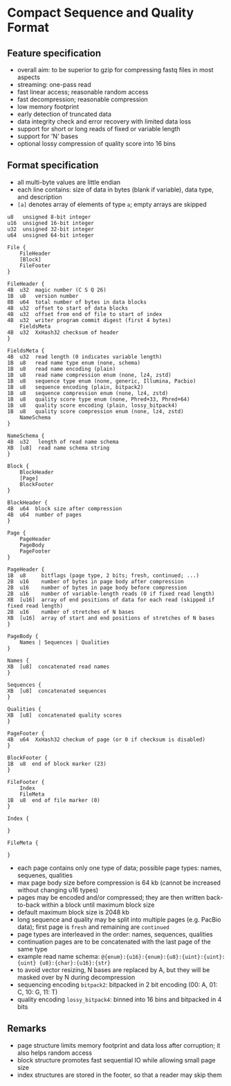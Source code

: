 # Compact Sequence and Quality Format

## Feature specification

* overall aim: to be superior to gzip for compressing fastq files in most aspects
* streaming: one-pass read
* fast linear access; reasonable random access
* fast decompression; reasonable compression
* low memory footprint
* early detection of truncated data
* data integrity check and error recovery with limited data loss
* support for short or long reads of fixed or variable length
* support for 'N' bases
* optional lossy compression of quality score into 16 bins

## Format specification

- all multi-byte values are little endian
- each line contains: size of data in bytes (blank if variable), data type, and description
- `[a]` denotes array of elements of type `a`; empty arrays are skipped

```
u8   unsigned 8-bit integer
u16  unsigned 16-bit integer
u32  unsigned 32-bit integer
u64  unsigned 64-bit integer

File {
    FileHeader
    [Block]
    FileFooter
}

FileHeader {
4B  u32  magic number (C S Q 26)
1B  u8   version number
8B  u64  total number of bytes in data blocks
4B  u32  offset to start of data blocks
4B  u32  offset from end of file to start of index
4B  u32  writer program commit digest (first 4 bytes)
    FieldsMeta
4B  u32  XxHash32 checksum of header
}

FieldsMeta {
4B  u32  read length (0 indicates variable length)
1B  u8   read name type enum (none, schema)
1B  u8   read name encoding (plain)
1B  u8   read name compression enum (none, lz4, zstd)
1B  u8   sequence type enum (none, generic, Illumina, Pacbio)
1B  u8   sequence encoding (plain, bitpack2)
1B  u8   sequence compression enum (none, lz4, zstd)
1B  u8   quality score type enum (none, Phred+33, Phred+64)
1B  u8   quality score encoding (plain, lossy_bitpack4)
1B  u8   quality score compression enum (none, lz4, zstd)
    NameSchema
}

NameSchema {
4B  u32   length of read name schema
XB  [u8]  read name schema string
}

Block {
    BlockHeader
    [Page]
    BlockFooter
}

BlockHeader {
4B  u64  block size after compression
4B  u64  number of pages
}

Page {
    PageHeader
    PageBody
    PageFooter
}

PageHeader {
1B  u8     bitflags (page type, 2 bits; fresh, continued; ...)
2B  u16    number of bytes in page body after compression
2B  u16    number of bytes in page body before compression
2B  u16    number of variable-length reads (0 if fixed read length)
XB  [u16]  array of end positions of data for each read (skipped if fixed read length)
2B  u16    number of stretches of N bases
XB  [u16]  array of start and end positions of stretches of N bases
}

PageBody {
    Names | Sequences | Qualities
}

Names {
XB  [u8]  concatenated read names
}

Sequences {
XB  [u8]  concatenated sequences
}

Qualities {
XB  [u8]  concatenated quality scores
}

PageFooter {
4B  u64  XxHash32 checkum of page (or 0 if checksum is disabled)
}

BlockFooter {
1B  u8  end of block marker (23)
}

FileFooter {
    Index
    FileMeta
1B  u8  end of file marker (0)
}

Index {

}

FileMeta {

}
```

- each page contains only one type of data; possible page types: names, sequenes, qualities
- max page body size before compression is 64 kb (cannot be increased without changing u16 types)
- pages may be encoded and/or compressed; they are then written back-to-back within a block until maximum block size
- default maximum block size is 2048 kb
- long sequence and quality may be split into multiple pages (e.g. PacBio data);
  first page is `fresh` and remaining are `continued`
- page types are interleaved in the order: names, sequences, qualities
- continuation pages are to be concatenated with the last page of the same type
- example read name schema: `@{enum}:{u16}:{enum}:{u8}:{uint}:{uint}:{uint} {u8}:{char}:{u16}:{str}`
- to avoid vector resizing, N bases are replaced by A, but they will be masked over by N during decompression
- sequencing encoding `bitpack2`: bitpacked in 2 bit encoding (00: A, 01: C, 10: G, 11: T)
- quality encoding `lossy_bitpack4`: binned into 16 bins and bitpacked in 4 bits

## Remarks

- page structure limits memory footprint and data loss after corruption; it also helps random access
- block structure promotes fast sequential IO while allowing small page size
- index structures are stored in the footer, so that a reader may skip them
